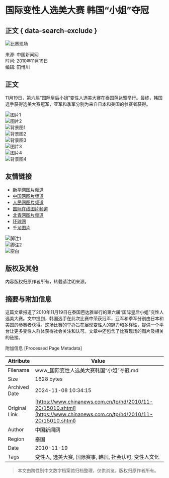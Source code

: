 # 国际变性人选美大赛 韩国“小姐”夺冠

## 正文 { data-search-exclude }


![比赛现场](http://i8.chinanews.com/special/wide_c/01.jpg)

来源: 中国新闻网  
时间: 2010年11月19日  
编辑: 田博川  

## 正文

11月19日，第六届“国际皇后小姐”变性人选美大赛在泰国芭达雅举行。最终，韩国选手获得选美大赛冠军，亚军和季军分别为来自日本和美国的参赛者获得。

![图片1](http://i5.chinanews.com/photo/hd_img/k03-01.gif)  
![图片2](http://i5.chinanews.com/photo/hd_img/k03-02.gif)  
![背景图1](http://i5.chinanews.com/photo/hd_img/k03-bg01.gif)  
![背景图2](http://i5.chinanews.com/photo/hd_img/k03-bg04.gif)  
![背景图3](http://i5.chinanews.com/photo/hd_img/k03-bg02.gif)  
![图片3](http://i5.chinanews.com/photo/hd_img/k03-04.gif)  
![图片4](http://i5.chinanews.com/photo/hd_img/k03-03.gif)  
![背景图4](http://i5.chinanews.com/photo/hd_img/k03-bg03.gif)  

## 友情链接

- [新华网图片频道](http://www.xinhuanet.com/photo/)  
- [中国网图片频道](http://www.china.com.cn/photo/node_6183095.htm)  
- [人民网图片频道](http://www.people.com.cn)  
- [国际在线图片频道](http://www.cri.cn/photo/index.htm)  
- [北青网图片频道](http://www.ynet.com)  
- [环球网](http://www.huanqiu.com)  
- [千龙图片](http://www.qianlong.com)  

![脚注1](http://i3.chinanews.com/photo/special_img2009/yqlj1.gif)  
![脚注2](http://i3.chinanews.com/photo/special_img2009/yqlj2.gif)  
![空白](http://i6.chinanews.com/photo/special_img2009/blank.gif)  

## 版权及其他

内容版权归原作者所有，转载请注明来源。

## 摘要与附加信息

<!-- tcd_abstract -->
这篇文章报道了2010年11月19日在泰国芭达雅举行的第六届“国际皇后小姐”变性人选美大赛。文中提到，韩国选手在此次比赛中荣获冠军，亚军和季军分别由日本和美国的参赛者获得。这场比赛的举办旨在展现变性人的魅力和多样性，提供一个平台让更多变性人群体获得社会关注和认可。文章中还包含了比赛现场的图片及相关的链接。
<!-- tcd_abstract_end -->

附加信息 [Processed Page Metadata]

| Attribute       | Value                                  |
|-----------------|----------------------------------------|
| Filename        | www_国际变性人选美大赛韩国“小姐”夺冠.md                             |
| Size            | 1628 bytes                           |
| Archived Date   | 2024-11-08 10:34:15                             |
| Original Link   | [https://www.chinanews.com.cn/tp/hd/2010/11-20/15010.shtml](https://www.chinanews.com.cn/tp/hd/2010/11-20/15010.shtml)                       |
| Author          | 中国新闻网                               |
| Region          | 泰国                               |
| Date            | 2010-11-19                                 |
| Tags            | 变性人, 选美大赛, 国际赛事, 韩国, 社会认可, 变性人文化                                 |
>
> 本文由跨性别中文数字档案馆归档整理，仅供浏览。版权归原作者所有。
>